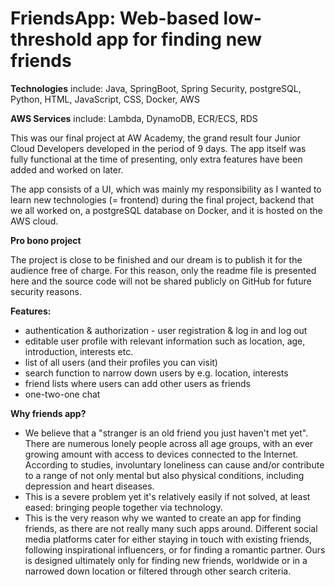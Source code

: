 # FriendsApp: Web-based low-threshold app for finding new friends

<b>Technologies</b> include: Java, SpringBoot, Spring Security, postgreSQL, Python, HTML, JavaScript, CSS, Docker, AWS

<b>AWS Services</b> include: Lambda, DynamoDB, ECR/ECS, RDS   

This was our final project at AW Academy, the grand result four Junior Cloud Developers developed in the period of 9 days.
The app itself was fully functional at the time of presenting, only extra features have been added and worked on later.

The app consists of a UI, which was mainly my responsibility as I wanted to learn new technologies (= frontend) during the final project, backend that we all worked on, a postgreSQL database on Docker, and it is hosted on the AWS cloud.

<b>Pro bono project</b>

The project is close to be finished and our dream is to publish it for the audience free of charge. For this reason, only the readme file is presented here and the source code will not be shared publicly on GitHub for future security reasons. 

<b>Features:</b>

- authentication & authorization - user registration & log in and log out
- editable user profile with relevant information such as location, age, introduction, interests etc.
- list of all users (and their profiles you can visit)
- search function to narrow down users by e.g. location, interests
- friend lists where users can add other users as friends
- one-two-one chat

<b>Why friends app?</b>

- We believe that a "stranger is an old friend you just haven't met yet". There are numerous lonely people across all age groups, with an ever growing amount with access to devices connected to the Internet. According to studies, involuntary loneliness can cause and/or contribute to a range of not only mental but also physical conditions, including depression and heart diseases. 
- This is a severe problem yet it's relatively easily if not solved, at least eased: bringing people together via technology.
- This is the very reason why we wanted to create an app for finding friends, as there are not really many such apps around. Different social media platforms cater for either staying in touch with existing friends, following inspirational influencers, or for finding a romantic partner. Ours is designed ultimately only for finding new friends, worldwide or in a narrowed down location or filtered through other search criteria.
